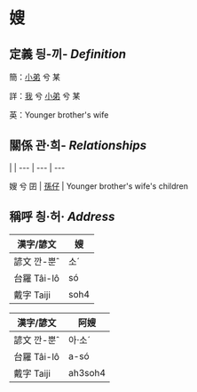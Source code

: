 # 嫂
## 定義 딍-끼- _Definition_
簡：[小弟](member6.md) 兮 某

詳：[我](member1.md) 兮 [小弟](member6.md) 兮 某

英：Younger brother's wife

## 關係 관·희- _Relationships_

 | | 
--- | --- | --- 


嫂 兮 囝 | [孫仔](member22.md) | Younger brother's wife's children

## 稱呼 칑·허· _Address_

漢字/諺文 | 嫂
--- | ---
諺文 깐-뿐ˆ | 소ˊ
台羅 Tâi-lô | só
戴字 Taiji | soh4


漢字/諺文 | 阿嫂
--- | ---
諺文 깐-뿐ˆ | 아·소ˊ
台羅 Tâi-lô | a-só
戴字 Taiji | ah3soh4


